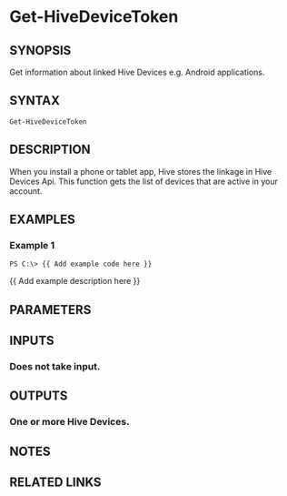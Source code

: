 # Get-HiveDeviceToken

## SYNOPSIS
Get information about linked Hive Devices e.g.
Android applications.

## SYNTAX

```
Get-HiveDeviceToken
```

## DESCRIPTION
When you install a phone or tablet app, Hive stores the linkage in
Hive Devices Api.
This function gets the list of devices that are
active in your account.

## EXAMPLES

### Example 1
```
PS C:\> {{ Add example code here }}
```

{{ Add example description here }}

## PARAMETERS

## INPUTS

### Does not take input.

## OUTPUTS

### One or more Hive Devices.

## NOTES

## RELATED LINKS

